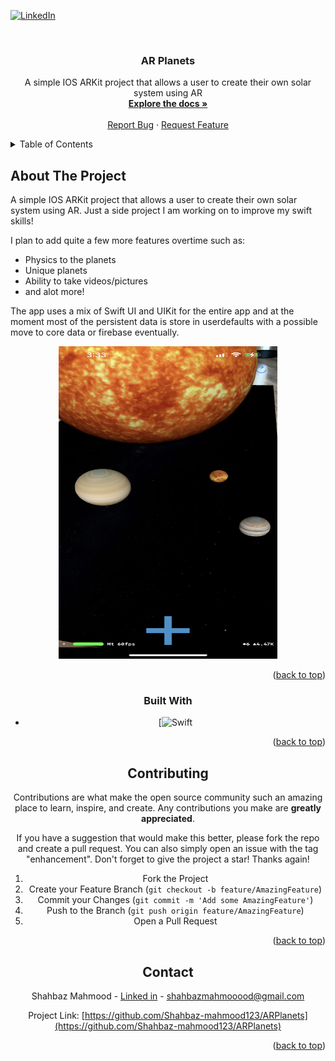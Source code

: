 
<a name="readme-top"></a>

<!-- [![Contributors][contributors-shield]][contributors-url]
[![Forks][forks-shield]][forks-url]
[![Stargazers][stars-shield]][stars-url]
[![Issues][issues-shield]][issues-url] -->
<!-- [![MIT License][license-shield]][license-url] -->
[![LinkedIn][linkedin-shield]][linkedin-url]



<!-- PROJECT LOGO -->
<br />
<div align="center">
  <!-- <a href="https://github.com/Shahbaz-mahmood123/ARPlanets">
    <img src="Images/logo.png" alt="Logo" width="80" height="80">
  </a> -->

<h3 align="center">AR Planets</h3>

  <p align="center">
    A simple IOS ARKit project that allows a user to create their own solar system using AR
    <br />
    <a href="https://github.com/Shahbaz-mahmood123/ARPlanets"><strong>Explore the docs »</strong></a>
    <br />
    <br />
    <!-- <a href="https://github.com/Shahbaz-mahmood123/ARPlanets">View Demo</a>
    · -->
    <a href="https://github.com/Shahbaz-mahmood123/ARPlanets/issues">Report Bug</a>
    ·
    <a href="https://github.com/Shahbaz-mahmood123/ARPlanets/issues">Request Feature</a>
  </p>
</div>



<!-- TABLE OF CONTENTS -->
<details>
  <summary>Table of Contents</summary>
  <ol>
    <li>
      <a href="#about-the-project">About The Project</a>
      <ul>
        <li><a href="#built-with">Built With</a></li>
      </ul>
    </li>
    <!-- <li>
      <a href="#getting-started">Getting Started</a>
      <ul>
        <li><a href="#prerequisites">Prerequisites</a></li>
        <li><a href="#installation">Installation</a></li>
      </ul>
    </li> -->
    <!-- <li><a href="#usage">Usage</a></li> -->
    <!-- <li><a href="#roadmap">Roadmap</a></li> -->
    <li><a href="#contributing">Contributing</a></li>
    <li><a href="#license">License</a></li>
    <li><a href="#contact">Contact</a></li>
    <!-- <li><a href="#acknowledgments">Acknowledgments</a></li> -->
  </ol>
</details>



<!-- ABOUT THE PROJECT -->
## About The Project

A simple IOS ARKit project that allows a user to create their own solar system using AR. Just a side project I am working on to improve my swift skills!

I plan to add quite a few more features overtime such as:
- Physics to the planets
- Unique planets 
- Ability to take videos/pictures 
- and alot more!

The app uses a mix of Swift UI and UIKit for the entire app and at the moment most of the persistent data is store in userdefaults with a possible move to core data or firebase eventually. 

<!-- 
[![Product Name Screen Shot][product-screenshot]](https://example.com) -->

  <a href="https://github.com/Shahbaz-mahmood123/ARPlanets">
    
  </a>

<div align="center">
  <a href="https://github.com/Shahbaz-mahmood123/ARPlanets">
   <img src="Images/AppPicture.jpeg" alt="Logo" width="350" height="500">
  </a>

<p align="right">(<a href="#readme-top">back to top</a>)</p>



### Built With

* [![Swift][Swift-url]


<p align="right">(<a href="#readme-top">back to top</a>)</p>



<!-- GETTING STARTED
## Getting Started

This is an example of how you may give instructions on setting up your project locally.
To get a local copy up and running follow these simple example steps.

### Prerequisites

This is an example of how to list things you need to use the software and how to install them.
* npm
  ```sh
  npm install npm@latest -g
  ```

### Installation

1. Get a free API Key at [https://example.com](https://example.com)
2. Clone the repo
   ```sh
   git clone https://github.com/Shahbaz-mahmood123/ARPlanets.git
   ```
3. Install NPM packages
   ```sh
   npm install
   ```
4. Enter your API in `config.js`
   ```js
   const API_KEY = 'ENTER YOUR API';
   ```

<p align="right">(<a href="#readme-top">back to top</a>)</p>
 -->


<!-- USAGE EXAMPLES
## Usage

Use this space to show useful examples of how a project can be used. Additional screenshots, code examples and demos work well in this space. You may also link to more resources.

_For more examples, please refer to the [Documentation](https://example.com)_

<p align="right">(<a href="#readme-top">back to top</a>)</p>
 -->


<!-- ROADMAP
## Roadmap

- [ ] Feature 1
- [ ] Feature 2
- [ ] Feature 3
    - [ ] Nested Feature

See the [open issues](https://github.com/Shahbaz-mahmood123/ARPlanets/issues) for a full list of proposed features (and known issues).

<p align="right">(<a href="#readme-top">back to top</a>)</p> -->



<!-- CONTRIBUTING -->
## Contributing

Contributions are what make the open source community such an amazing place to learn, inspire, and create. Any contributions you make are **greatly appreciated**.

If you have a suggestion that would make this better, please fork the repo and create a pull request. You can also simply open an issue with the tag "enhancement".
Don't forget to give the project a star! Thanks again!

1. Fork the Project
2. Create your Feature Branch (`git checkout -b feature/AmazingFeature`)
3. Commit your Changes (`git commit -m 'Add some AmazingFeature'`)
4. Push to the Branch (`git push origin feature/AmazingFeature`)
5. Open a Pull Request

<p align="right">(<a href="#readme-top">back to top</a>)</p>



<!-- LICENSE
## License

Distributed under the MIT License. See `LICENSE.txt` for more information.

<p align="right">(<a href="#readme-top">back to top</a>)</p> -->



<!-- CONTACT -->
## Contact

Shahbaz Mahmood - [Linked in](https://ca.linkedin.com/in/shahbaz-mahmood-660a76166) - shahbazmahmooood@gmail.com

Project Link: [https://github.com/Shahbaz-mahmood123/ARPlanets](https://github.com/Shahbaz-mahmood123/ARPlanets)

<p align="right">(<a href="#readme-top">back to top</a>)</p>


<!-- ACKNOWLEDGMENTS
## Acknowledgments

* []()
* []()
* []()

<p align="right">(<a href="#readme-top">back to top</a>)</p> -->



<!-- MARKDOWN LINKS & IMAGES -->
<!-- https://www.markdownguide.org/basic-syntax/#reference-style-links -->
[contributors-shield]: https://img.shields.io/github/contributors/Shahbaz-mahmood123/ARPlanets.svg?style=for-the-badge
[contributors-url]: https://github.com/Shahbaz-mahmood123/ARPlanets/graphs/contributors
[forks-shield]: https://img.shields.io/github/forks/Shahbaz-mahmood123/ARPlanets.svg?style=for-the-badge
[forks-url]: https://github.com/Shahbaz-mahmood123/ARPlanets/network/members
[stars-shield]: https://img.shields.io/github/stars/Shahbaz-mahmood123/ARPlanets.svg?style=for-the-badge
[stars-url]: https://github.com/Shahbaz-mahmood123/ARPlanets/stargazers
[issues-shield]: https://img.shields.io/github/issues/Shahbaz-mahmood123/ARPlanets.svg?style=for-the-badge
[issues-url]: https://github.com/Shahbaz-mahmood123/ARPlanets/issues
[license-shield]: https://img.shields.io/github/license/Shahbaz-mahmood123/ARPlanets.svg?style=for-the-badge
[license-url]: https://github.com/Shahbaz-mahmood123/ARPlanets/blob/master/LICENSE.txt
[linkedin-shield]: https://img.shields.io/badge/-LinkedIn-black.svg?style=for-the-badge&logo=linkedin&colorB=555
[linkedin-url]: https://ca.linkedin.com/in/shahbaz-mahmood-660a76166
[product-screenshot]: images/screenshot.png
[Next.js]: https://img.shields.io/badge/next.js-000000?style=for-the-badge&logo=nextdotjs&logoColor=white
[Swift-url]: https://www.swift.org/
[Swift]: Images/Swift.png
[React.js]: https://img.shields.io/badge/React-20232A?style=for-the-badge&logo=react&logoColor=61DAFB
[React-url]: https://reactjs.org/
[Vue.js]: https://img.shields.io/badge/Vue.js-35495E?style=for-the-badge&logo=vuedotjs&logoColor=4FC08D
[Vue-url]: https://vuejs.org/
[Angular.io]: https://img.shields.io/badge/Angular-DD0031?style=for-the-badge&logo=angular&logoColor=white
[Angular-url]: https://angular.io/
[Svelte.dev]: https://img.shields.io/badge/Svelte-4A4A55?style=for-the-badge&logo=svelte&logoColor=FF3E00
[Svelte-url]: https://svelte.dev/
[Laravel.com]: https://img.shields.io/badge/Laravel-FF2D20?style=for-the-badge&logo=laravel&logoColor=white
[Laravel-url]: https://laravel.com
[Bootstrap.com]: https://img.shields.io/badge/Bootstrap-563D7C?style=for-the-badge&logo=bootstrap&logoColor=white
[Bootstrap-url]: https://getbootstrap.com
[JQuery.com]: https://img.shields.io/badge/jQuery-0769AD?style=for-the-badge&logo=jquery&logoColor=white
[JQuery-url]: https://jquery.com 
